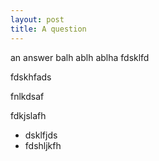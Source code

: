 ```yaml
---
layout: post
title: A question
---
```

an answer balh ablh ablha fdsklfd


fdskhfads

fnlkdsaf

fdkjslafh

* dsklfjds
* fdshljkfh
